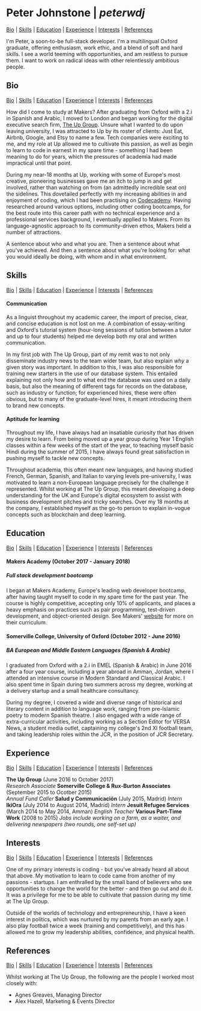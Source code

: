 # Peter Johnstone | *peterwdj*
[Bio](#bio) | [Skills](#skills) | [Education](#education) | [Experience](#experience) | [Interests](#interests) | [References](#references)

I'm Peter, a soon-to-be full-stack developer. I'm a multilingual Oxford graduate, offering enthusiasm, work ethic, and a blend of soft and hard skills. I see a world teeming with opportunities, and am restless to pursue them. I want to work on radical ideas with other relentlessly ambitious people.

## Bio
[Bio](#bio) | [Skills](#skills) | [Education](#education) | [Experience](#experience) | [Interests](#interests) | [References](#references)

How did I come to study at Makers? After graduating from Oxford with a 2.i in Spanish and Arabic, I moved to London and began working for the digital executive search firm, [The Up Group](http://www.theupgroup.com/). Unsure what I wanted to do upon leaving university, I was attracted to Up by its roster of clients: Just Eat, Airbnb, Google, and Etsy to name a few. Tech companies were exciting to me, and my role at Up allowed me to cultivate this passion, as well as begin to learn to code in earnest in my spare time - something I had been meaning to do for years, which the pressures of academia had made impractical until that point.

During my near-18 months at Up, working with some of Europe's most creative, pioneering businesses gave me an itch to jump in and get involved, rather than watching on from (an admittedly incredible seat on) the sidelines. This dovetailed perfectly with my increasing abilities in and enjoyment of coding, which I had been practising on [Codecademy](https://www.codecademy.com/). Having researched around various options, including other coding bootcamps, for the best route into this career path with no technical experience and a professional services background, I eventually applied to Makers. From its language-agnostic approach to its community-driven ethos, Makers held a number of attractions.

A sentence about who and what you are. Then a sentence about what you've achieved. And then a sentence about what you're looking for: what you would ideally be doing, with whom and in what environment.

## Skills
[Bio](#bio) | [Skills](#skills) | [Education](#education) | [Experience](#experience) | [Interests](#interests) | [References](#references)

#### Communication

As a linguist throughout my academic career, the import of precise, clear, and concise education is not lost on me. A combination of essay-writing and Oxford's tutorial system (hour-long sessions of tuition between a tutor and up to four students) helped me develop both my oral and written communication.

In my first job with The Up Group, part of my remit was to not only disseminate industry news to the team wider team, but also explain *why* a given story was important. In addition to this, I was also responsible for training new starters in the use of our database system. This entailed explaining not only how and to what end the database was used on a daily basis, but also the meaning of different tags for records on the database, such as industry or function; for experienced hires, these were often obvious, but to many of the graduate-level hires, it meant introducing them to brand new concepts.   

#### Aptitude for learning

Throughout my life, I have always had an insatiable curiosity that has driven my desire to learn. From being moved up a year group during Year 1 English classes within a few weeks of the start of the year, to teaching myself basic Hindi during the summer of 2015, I have always found great satisfaction in pushing myself to tackle new concepts.

Throughout academia, this often meant new languages, and having studied French, German, Spanish, and Italian to varying levels pre-university, I was motivated to learn a non-European language precisely for the challenge it represented. Whilst working at The Up Group, this meant developing a deep understanding for the UK and Europe's digital ecosystem to assist with business development pitches and tricky searches. Over my 18 months at the company, I established myself as the go-to person to explain in-vogue concepts such as blockchain and deep learning.


## Education
[Bio](#bio) | [Skills](#skills) | [Education](#education) | [Experience](#experience) | [Interests](#interests) | [References](#references)

#### Makers Academy (October 2017 - January 2018)
##### Full stack development bootcamp

I began at Makers Academy, Europe's leading web developer bootcamp, after having taught myself to code in my spare time for the past year. The course is highly competitive, accepting only 10% of applicants, and places a heavy emphasis on practices such as pair programming, test-driven development, and object-oriented design. See Makers' [website](http://www.makersacademy.com/curriculum/) for more on their curriculum.

#### Somerville College, University of Oxford (October 2012 - June 2016)
##### BA European and Middle Eastern Languages (Spanish & Arabic)

I graduated from Oxford with a 2.i in EMEL (Spanish & Arabic) in June 2016 after a four year course, including a year abroad in Amman, Jordan, where I attended an intensive course in Modern Standard and Classical Arabic. I also spent time in Spain during two summers across my degree, working at a delivery startup and a small healthcare consultancy.

During my degree, I covered a wide and diverse range of historical and literary content in addition to language work, ranging from pre-Islamic poetry to modern Spanish theatre. I also engaged with a wide range of extra-curricular activities, including working as a Section Editor for VERSA News, a student media outlet, captaining my college's 2nd XI football team, and taking leadership roles within the JCR, in the position of JCR Secretary.  


## Experience
[Bio](#bio) | [Skills](#skills) | [Education](#education) | [Experience](#experience) | [Interests](#interests) | [References](#references)

**The Up Group** (June 2016 to October 2017)    
*Research Associate*
**Somerville College & Rux-Burton Associates** (September 2015 to Ocotber 2015)   
*Annual Fund Caller*
**Salud y Communicación** (July 2015, Madrid)
*Intern*
**IkiOra** (July 2014 to August 2014, Madrid)
*Intern*
**Jesuit Refugee Services** (March 2014 to May 2014, Amman)
*English Teacher*
**Various Part-Time Work** (2008 to 2015)
*Jobs include working on a farm, as a waiter, and delivering newspapers (two rounds, one self-set up)*


## Interests
[Bio](#bio) | [Skills](#skills) | [Education](#education) | [Experience](#experience) | [Interests](#interests) | [References](#references)

One of my primary interests is coding - but you've already heard all about that above. My motivation to learn to code came from another of my passions - startups. I am enthralled by the small band of believers who see opportunities to change the world for the better - and then go out and do it. It was a privilege for me to be able to cultivate that passion during my time at The Up Group.

Outside of the worlds of technology and entrepreneurship, I have a keen interest in politics, which was nurtured by my parents from an early age. I also play football twice a week (training and competitively), and this has allowed me to grow my leadership abilities, confidence, and physical health.

## References
[Bio](#bio) | [Skills](#skills) | [Education](#education) | [Experience](#experience) | [Interests](#interests) | [References](#references)

Whilst working at The Up Group, the following are the people I worked most closely with:
 - Agnes Greaves, Managing Director
 - Alex Hazell, Marketing & Events Director
